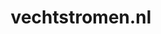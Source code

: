 ---
layout: post
title: "vechtstromen.nl"
internal_url: "/dutchgov/vechtstromen.nl.html"
subdomains_count: 40
all_subdomains_count: 87
urls_count: 30
ssl_rank: 0
http_rank: 60.966666666667
url_link: /data/vechtstromen.nl/urls.txt
all_subdomains_link: /data/vechtstromen.nl/all_subdomains.txt
subdomains_link: /data/vechtstromen.nl/subdomains.txt
categories: dutchgov
---